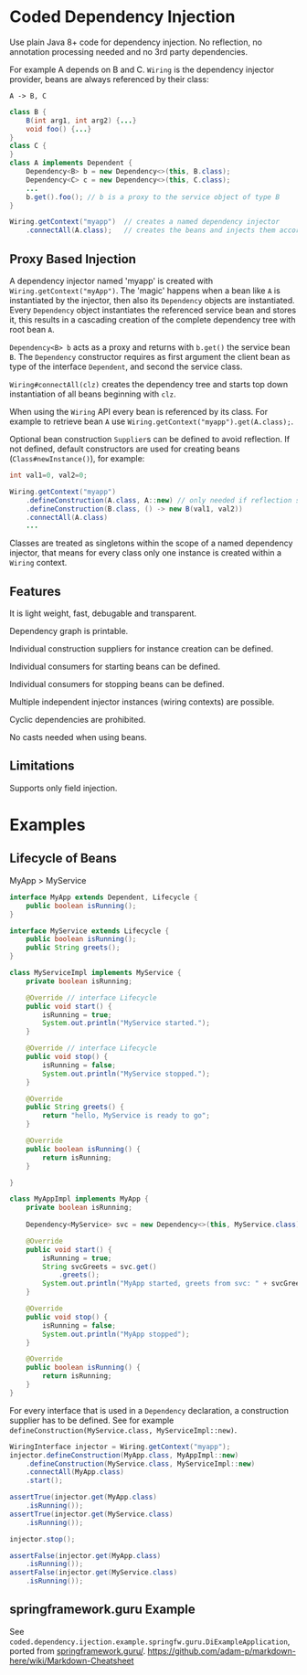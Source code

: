 # Coded Dependency Injection

Use plain Java 8+ code for dependency injection. No reflection, no annotation processing needed and no 3rd party dependencies.

For example A depends on B and C. `Wiring` is the dependency injector provider, beans are always referenced by their class:

```
A -> B, C
```

```Java
class B {
	B(int arg1, int arg2) {...}
	void foo() {...}
}
class C {
}
class A implements Dependent {
	Dependency<B> b = new Dependency<>(this, B.class);
	Dependency<C> c = new Dependency<>(this, C.class);
	...
	b.get().foo(); // b is a proxy to the service object of type B
}

Wiring.getContext("myapp")	// creates a named dependency injector
	.connectAll(A.class); 	// creates the beans and injects them accordingly

```

## Proxy Based Injection

A dependency injector named 'myapp' is created with `Wiring.getContext("myApp")`.
The 'magic' happens when a bean like `A` is instantiated by the injector, then also its `Dependency` objects are instantiated.
Every `Dependency` object instantiates the referenced service bean and stores it, this results in a cascading creation of the complete dependency tree with root bean `A`. 

`Dependency<B> b` acts as a proxy and returns with `b.get()` the service bean `B`.
The `Dependency` constructor requires as first argument the client bean as type of the interface `Dependent`, 
and second the service class.

`Wiring#connectAll(clz)` creates the dependency tree and starts top down instantiation of all beans beginning with `clz`.

When using the `Wiring` API every bean is referenced by its class. For example to retrieve bean `A` use 
`Wiring.getContext("myapp").get(A.class);`.

Optional bean construction `Supplier`s can be defined to avoid reflection. If not defined, default constructors are used for creating beans (`Class#newInstance()`), for example:

```Java
int val1=0, val2=0;

Wiring.getContext("myapp")
	.defineConstruction(A.class, A::new) // only needed if reflection should/cannot be used
	.defineConstruction(B.class, () -> new B(val1, val2))
	.connectAll(A.class)
	...
```

Classes are treated as singletons within the scope of a named dependency injector, 
that means for every class only one instance is created within a `Wiring` context.

## Features

It is light weight, fast, debugable and transparent.

Dependency graph is printable.

Individual construction suppliers for instance creation can be defined.

Individual consumers for starting beans can be defined.

Individual consumers for stopping beans can be defined.

Multiple independent injector instances (wiring contexts) are possible.

Cyclic dependencies are prohibited.

No casts needed when using beans.

## Limitations

Supports only field injection.

# Examples

## Lifecycle of Beans

MyApp > MyService


```Java
interface MyApp extends Dependent, Lifecycle {
	public boolean isRunning();
}

interface MyService extends Lifecycle {
	public boolean isRunning();
	public String greets();
}

class MyServiceImpl implements MyService {
	private boolean isRunning;

	@Override // interface Lifecycle
	public void start() {
		isRunning = true;
		System.out.println("MyService started.");
	}

	@Override // interface Lifecycle
	public void stop() {
		isRunning = false;
		System.out.println("MyService stopped.");
	}

	@Override
	public String greets() {
		return "hello, MyService is ready to go";
	}

	@Override
	public boolean isRunning() {
		return isRunning;
	}

}

class MyAppImpl implements MyApp {
	private boolean isRunning;
	
	Dependency<MyService> svc = new Dependency<>(this, MyService.class);

	@Override
	public void start() {
		isRunning = true;
		String svcGreets = svc.get()
			.greets();
		System.out.println("MyApp started, greets from svc: " + svcGreets);
	}

	@Override
	public void stop() {
		isRunning = false;
		System.out.println("MyApp stopped");
	}

	@Override
	public boolean isRunning() {
		return isRunning;
	}
}
```

For every interface that is used in a `Dependency` declaration, a construction supplier has to be defined.
See for example `defineConstruction(MyService.class, MyServiceImpl::new)`.

```Java
WiringInterface injector = Wiring.getContext("myapp");
injector.defineConstruction(MyApp.class, MyAppImpl::new)
	.defineConstruction(MyService.class, MyServiceImpl::new)
	.connectAll(MyApp.class)
	.start();

assertTrue(injector.get(MyApp.class)
	.isRunning());
assertTrue(injector.get(MyService.class)
	.isRunning());

injector.stop();

assertFalse(injector.get(MyApp.class)
	.isRunning());
assertFalse(injector.get(MyService.class)
	.isRunning());
```

## springframework.guru Example

See `coded.dependency.ijection.example.springfw.guru.DiExampleApplication`, ported from 
[springframework.guru/](https://springframework.guru/dependency-injection-example-using-spring/).
https://github.com/adam-p/markdown-here/wiki/Markdown-Cheatsheet
